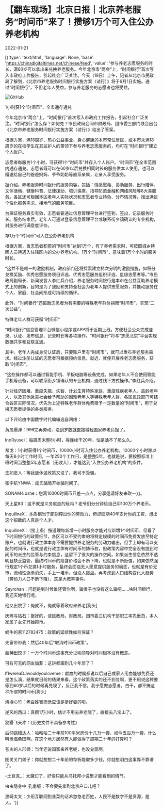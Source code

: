 # 【翻车现场】北京日报｜北京养老服务“时间币”来了！攒够1万个可入住公办养老机构

2022-01-21

[{'type': 'text/html', 'language': None, 'base': 'https://chinadigitaltimes.net/chinese/feed', 'value': '参与养老志愿服务的时长，满60岁可以拿出来兑换养老服务。今年北京市“两会”上，“时间银行”首次写入市政府工作报告，引起社会广泛关注。今天（19日）上午，记者从北京市民政局了解到，《北京市养老服务时间银行实施方案（试行）》将于6月1日实施。通过“时间银行”，不但老年人受益，参与养老服务的志愿者也将受益。

![GitHub](https://chinadigitaltimes.net/chinese/files/2022/01/post-676050-61eb1706177eb.png)

1小时获1个“时间币”，全市通存通兑

今年北京市“两会”上，“时间银行”首次写入市政府工作报告，引起社会广泛关注。“时间银行”怎么存？如何兑？市民政局会同市财政局、团市委三部门联合出台《北京市养老服务时间银行实施方案（试行）》给出了答案。

根据方案，满18周岁、热心公益事业、身心健康的本市常住居民，或本市未满18周岁的在校学生在其监护人的带领下参与养老志愿服务的，均可在“时间银行”建立个人账户。

志愿者每服务1个小时，可获得1个“时间币”并存入个人账户。“时间币”在全市范围内通存通兑。志愿者既可以在60岁以后兑换相同时长的服务供本人使用，也可以赠送给自己的爸爸妈妈、爷爷奶奶等直系亲属，让亲人享受服务。

据介绍，养老服务时间银行的服务内容，包括：情感慰藉、协助服务、出行陪伴、文体活动、健康科普、法律援助、培训讲座、指导防范金融和网络风险等8大类服务。各区还可根据本区老年人实际状况和志愿者专业特色、分布情况等，推出满足个性化服务需求、接地气的服务项目。

为保证服务真实有效，志愿者要通过信息管理平台进行签到、签出，记录服务时长。服务结束后，老年人可通过登录信息管理平台或联系街乡镇确认的专业机构，对服务进行满意度评价。

存1万个“时间币”可入住公办养老机构

根据方案，当志愿者积攒的“时间币”达到1万个，有了养老需求时，可按照城乡特困人员待遇入住辖区内的公办养老机构。1万个“时间币”，意味着1万个小时的服务时长。

“这并不是唯一的激励机制，政府部门还将探索建立梯次分明的激励措施，如积分兑换奖励、优秀志愿服务项目评选、优秀志愿服务组织评选、星级志愿者等。”市民政局副局长、新闻发言人李红兵介绍，养老服务时间银行是本市在公益互助养老模式上的创新，目的是为了鼓励和支持全社会为老年人提供志愿服务，并推动服务在个人、家庭、社会间形成可持续的循环。

此外，“时间银行”还鼓励志愿者为有需要的特殊老年群体捐赠“时间币”，实现“二次公益”。

特殊老年人群可获赠“时间币”

“时间银行”信息管理平台微信小程序或APP将于近期上线，方便社会公众完成登录、认证、发布信息、记录时长等各项操作。“时间银行”将与“志愿北京”平台实现数据共享和互联互通。

其中，老年人完成身份认证后，只要账户里有“时间币”，就可以发布养老服务需求。经过注册认证的志愿者可根据预约信息，就近、就便开展养老志愿服务，获取“时间币”。

“这些操作都可以通过智能手机、平板电脑等设备完成。如果老年人不会使用智能手机等设备，可以联系街乡镇确认的专业机构，通过线下方式操作。”李红兵介绍。

针对经济困难、重度失能、失智、计划生育特殊家庭、重度残疾老年人、高龄老年人，以及其他急需社会给予帮助的困难老年人等特殊老年人群，各区民政部门可结合各区实际情况，优先为上述特殊老年群体免费赠予一定数量的“时间币”，用于兑换志愿者提供的各类服务。

以下评论由中国数字时代编辑选自网络：



黄瓜爆弹：996完再劳动，没到岁数就直接减轻国家养老负担了。

InoRyusei：每周周末整8小时，得连续干20年，怕是活不了那么久。

希戈：1小时获得1个时间币，10000小时可入住公办养老机构。10000个小时除以每天8小时工作时间，一年250个工作日，是整整5年。也就是说，要按照标准上班时间当整整5年志愿者（无收入），才能达到“入住公办养老机构”的条件。

生如恶人：等我退休这政策又没了，我可不受骗。

张宇航YNWA：庞氏骗局开始骗时间了。

SONAM·Loshe：您离10000时间币只差一点点，分享邀请好友来砍一刀。

天上星83：这不就是义务献血的玩吗？老爷们分分钟给自己印100万个养老币。

InquilineX：本质相当于即刻榨出你的劳动力，但却延期40年支付你的工资，想出这个招数的人真是个人才。

InquilineX：（接上条）按道理每新增一小时服务才能对应新增1个时间币，但看了下时间银行的政策细节，各区可以不受约束的将特定规模的时间币免费发放至特定账户，也就说行政主体本身不需要提供养老服务的劳动力输出，但手上却有可以支配的时间币，也就是说行政主体有时间币的铸币权，但政策内容中完全没有提到时间币的派生的监管与约束信息，这留下了很大的操作空间。如果派生信息依然不透明且缺乏监管，最终时间币的隐含价格会不断下降，也就是不断贬值，如果依然强行规定1个币兑换1小时服务，最终会面临无人愿意提供服务的局面，也就是有价无市，流动性逐渐消失，手上一堆币，但没人接盘。再考虑到人口结构变化大趋势（劳动力人口不断下降），这是大概率事件。

Sayrohan：问题是到时候谁还管你啊，骗傻子也没有这么骗吧……啥时间银行，我还天地银行呢。

他又出院了：俺就不，俺就等着政府来养老[狗头]

灰烬与钻石：挺好的，请民政局，财政局，团市委三机构干部职工率先垂范，本人家属子女先开始攒币。

蜗牛的家112782475：政策的延续性如何保证？

先富带带我：然后40年后“取消时间币政策”。

超神田饺子：一万个时间币这事充分证明领导对时间根本没有概念。

可有可无的网友加菲：这饼都画到几十年后了？

IfIwereaDJwouldyouloveme：献血的时候都说以后自己或家人用血能够免费还是怎么滴，结果就目前的结果来看，这个政策落实的还不到位啊，更不用说这种要等到60岁以后的时候再兑现了，反正我不信，我宁愿做志愿者，白干，都不搞这种所谓的时间币[狗头]

溥溥心竹：老百姓智商低应该是挺好耍的呗。

逆风的西瓜：真攒1万小时，估计不用去养老院了，直接去八宝山了。

狡猾飞天冲：《历史文件不具备参考性》

后仰跳楼达人：哈哈哈二十年前100平米房价十几万一套，如今五百万一套，什么叫沧海桑田啊。在这个地方居然有人能做得了周期二十年的打算吗？

苍炎的人形师：当年还说国家来养老呢，也没兑现啊。

图灵关门弟子：你就想想二十年前的存折能取多少钱，你就想明白这事靠不靠谱了。

-土豆泥_：太魔幻了，好像只能从乌托邦小说里才能看到的情节。

虫虫隐身中_孔南版：不会要先拿到北京户口儿吧？

黑崎太太：少用互联网割韭菜的话术忽悠老百姓，人民不是数字不是资源，是人。'}]